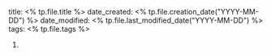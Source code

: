 title: <% tp.file.title %>
date_created: <% tp.file.creation_date("YYYY-MM-DD") %>
date_modified: <% tp.file.last_modified_date("YYYY-MM-DD") %>
tags: <% tp.file.tags %>

1. 